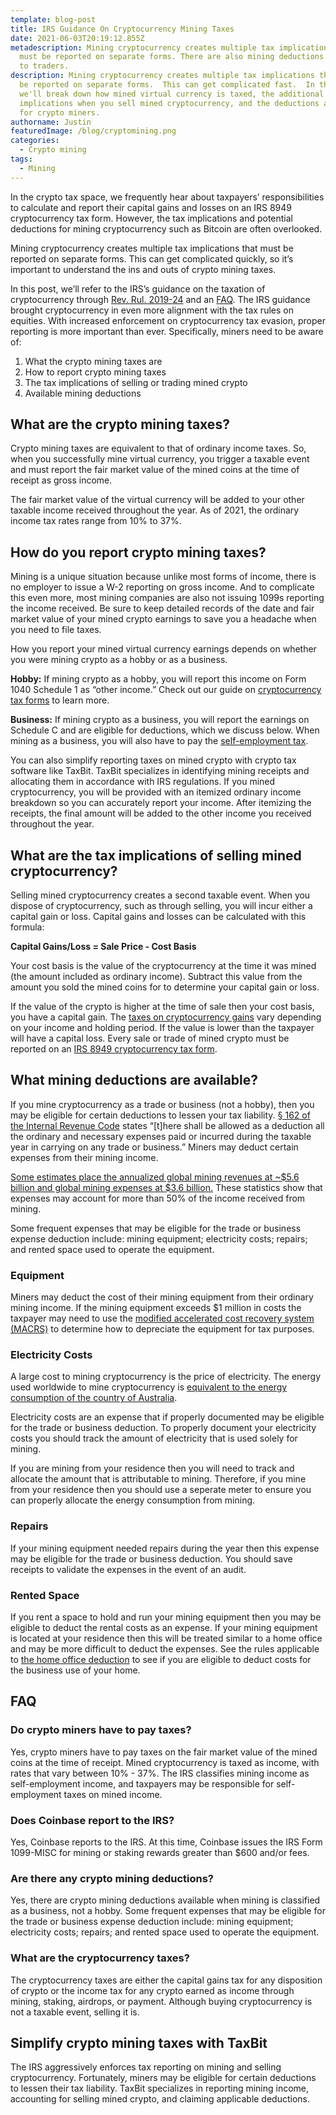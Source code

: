 ```yaml
---
template: blog-post
title: IRS Guidance On Cryptocurrency Mining Taxes
date: 2021-06-03T20:19:12.855Z
metadescription: Mining cryptocurrency creates multiple tax implications that
  must be reported on separate forms. There are also mining deductions available
  to traders.
description: Mining cryptocurrency creates multiple tax implications that must
  be reported on separate forms.  This can get complicated fast.  In this post
  we'll break down how mined virtual currency is taxed, the additional tax
  implications when you sell mined cryptocurrency, and the deductions available
  for crypto miners.
authorname: Justin
featuredImage: /blog/cryptomining.png
categories:
  - Crypto mining
tags:
  - Mining
---
```

In the crypto tax space, we frequently hear about taxpayers’ responsibilities to calculate and report their capital gains and losses on an IRS 8949 cryptocurrency tax form. However, the tax implications and potential deductions for mining cryptocurrency such as Bitcoin are often overlooked.

Mining cryptocurrency creates multiple tax implications that must be reported on separate forms. This can get complicated quickly, so it’s important to understand the ins and outs of crypto mining taxes.

In this post, we’ll refer to the IRS’s guidance on the taxation of cryptocurrency through [Rev. Rul. 2019-24](https://www.irs.gov/pub/irs-drop/rr-19-24.pdf) and an [FAQ](https://www.irs.gov/individuals/international-taxpayers/frequently-asked-questions-on-virtual-currency-transactions). The IRS guidance brought cryptocurrency in even more alignment with the tax rules on equities. With increased enforcement on cryptocurrency tax evasion, proper reporting is more important than ever. Specifically, miners need to be aware of:

1. What the crypto mining taxes are
2. How to report crypto mining taxes
3. The tax implications of selling or trading mined crypto
4. Available mining deductions

## What are the crypto mining taxes?

Crypto mining taxes are equivalent to that of ordinary income taxes. So, when you successfully mine virtual currency, you trigger a taxable event and must report the fair market value of the mined coins at the time of receipt as gross income.

The fair market value of the virtual currency will be added to your other taxable income received throughout the year. As of 2021, the ordinary income tax rates range from 10% to 37%.

## How do you report crypto mining taxes?

Mining is a unique situation because unlike most forms of income, there is no employer to issue a W-2 reporting on gross income. And to complicate this even more, most mining companies are also not issuing 1099s reporting the income received. Be sure to keep detailed records of the date and fair market value of your mined crypto earnings to save you a headache when you need to file taxes.

How you report your mined virtual currency earnings depends on whether you were mining crypto as a hobby or as a business.

**Hobby:** If mining crypto as a hobby, you will report this income on Form 1040 Schedule 1 as “other income.” Check out our guide on [cryptocurrency tax forms](https://taxbit.com/blog/a-quick-guide-to-cryptocurrency-tax-forms/) to learn more.

**Business:**  If mining crypto as a business, you will report the earnings on Schedule C and are eligible for deductions, which we discuss below. When mining as a business, you will also have to pay the [self-employment tax](https://www.irs.gov/businesses/small-businesses-self-employed/self-employment-tax-social-security-and-medicare-taxes).

You can also simplify reporting taxes on mined crypto with crypto tax software like TaxBit. TaxBit specializes in identifying mining receipts and allocating them in accordance with IRS regulations. If you mined cryptocurrency, you will be provided with an itemized ordinary income breakdown so you can accurately report your income. After itemizing the receipts, the final amount will be added to the other income you received throughout the year.

## What are the tax implications of selling mined cryptocurrency?

Selling mined cryptocurrency creates a second taxable event. When you dispose of cryptocurrency, such as through selling, you will incur either a capital gain or loss. Capital gains and losses can be calculated with this formula:

**Capital Gains/Loss = Sale Price - Cost Basis**

Your cost basis is the value of the cryptocurrency at the time it was mined (the amount included as ordinary income). Subtract this value from the amount you sold the mined coins for to determine your capital gain or loss.

If the value of the crypto is higher at the time of sale then your cost basis, you have a capital gain. The [taxes on cryptocurrency gains](https://taxbit.com/blog/what-are-the-taxes-on-cryptocurrency-gains-and-how-can-you-offset-these/) vary depending on your income and holding period. If the value is lower than the taxpayer will have a capital loss. Every sale or trade of mined crypto must be reported on an [IRS 8949 cryptocurrency tax form](https://taxbit.com/blog/2019-11-18-understanding-irs-8949-cryptocurrency-tax-form/).

## What mining deductions are available?

If you mine cryptocurrency as a trade or business (not a hobby), then you may be eligible for certain deductions to lessen your tax liability. [§ 162 of the Internal Revenue Code](https://www.law.cornell.edu/uscode/text/26/162) states “\[t]here shall be allowed as a deduction all the ordinary and necessary expenses paid or incurred during the taxable year in carrying on any trade or business.” Miners may deduct certain expenses from their mining income.

[Some estimates place the annualized global mining revenues at ~$5.6 billion and global mining expenses at $3.6 billion.](https://digiconomist.net/bitcoin-energy-consumption) These statistics show that expenses may account for more than 50% of the income received from mining. 

Some frequent expenses that may be eligible for the trade or business expense deduction include: mining equipment; electricity costs; repairs; and rented space used to operate the equipment.

### **Equipment**

Miners may deduct the cost of their mining equipment from their ordinary mining income. If the mining equipment exceeds $1 million in costs the taxpayer may need to use the [modified accelerated cost recovery system (MACRS)](https://www.investopedia.com/terms/m/macrs.asp) to determine how to depreciate the equipment for tax purposes.

### **Electricity Costs**

A large cost to mining cryptocurrency is the price of electricity. The energy used worldwide to mine cryptocurrency is [equivalent to the energy consumption of the country of Australia](https://digiconomist.net/bitcoin-energy-consumption).

Electricity costs are an expense that if properly documented may be eligible for the trade or business deduction. To properly document your electricity costs you should track the amount of electricity that is used solely for mining.

If you are mining from your residence then you will need to track and allocate the amount that is attributable to mining. Therefore, if you mine from your residence then you should use a seperate meter to ensure you can properly allocate the energy consumption from mining.

### **Repairs**

If your mining equipment needed repairs during the year then this expense may be eligible for the trade or business deduction. You should save receipts to validate the expenses in the event of an audit.

### **Rented Space**

If you rent a space to hold and run your mining equipment then you may be eligible to deduct the rental costs as an expense. If your mining equipment is located at your residence then this will be treated similar to a home office and may be more difficult to deduct the expenses. See the rules applicable to [the home office deduction](https://www.irs.gov/businesses/small-businesses-self-employed/home-office-deduction) to see if you are eligible to deduct costs for the business use of your home.

## FAQ

### **Do crypto miners have to pay taxes?**

Yes, crypto miners have to pay taxes on the fair market value of the mined coins at the time of receipt. Mined cryptocurrency is taxed as income, with rates that vary between 10% - 37%. The IRS classifies mining income as self-employment income, and taxpayers may be responsible for self-employment taxes on mined income.

### **Does Coinbase report to the IRS?**

Yes, Coinbase reports to the IRS. At this time, Coinbase issues the IRS Form 1099-MISC for mining or staking rewards greater than $600 and/or fees.

### **Are there any crypto mining deductions?**

Yes, there are crypto mining deductions available when mining is classified as a business, not a hobby. Some frequent expenses that may be eligible for the trade or business expense deduction include: mining equipment; electricity costs; repairs; and rented space used to operate the equipment.

### **What are the cryptocurrency taxes?**

The cryptocurrency taxes are either the capital gains tax for any disposition of crypto or the income tax for any crypto earned as income through mining, staking, airdrops, or payment. Although buying cryptocurrency is not a taxable event, selling it is.

## Simplify crypto mining taxes with TaxBit

The IRS aggressively enforces tax reporting on mining and selling cryptocurrency. Fortunately, miners may be eligible for certain deductions to lessen their tax liability. TaxBit specializes in reporting mining income, accounting for selling mined crypto, and claiming applicable deductions.